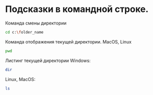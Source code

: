 # Подсказки в командной строке.

Команда смены директории
```sh
cd c:\folder_name
```

Команда отображения текущей директории. MacOS, Linux
```sh
pwd
```

Листинг текущей директории Windows:
```sh
dir
```

Linux, MacOS:
```sh
ls
```